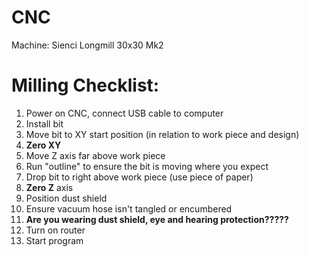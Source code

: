 # CNC

Machine: Sienci Longmill 30x30 Mk2

# Milling Checklist:

1. Power on CNC, connect USB cable to computer
2. Install bit
3. Move bit to XY start position (in relation to work piece and design)
4. **Zero XY**
5. Move Z axis far above work piece
6. Run "outline" to ensure the bit is moving where you expect
7. Drop bit to right above work piece (use piece of paper)
8. **Zero Z** axis
9. Position dust shield
10. Ensure vacuum hose isn't tangled or encumbered 
11. **Are you wearing dust shield, eye and hearing protection?????**
12. Turn on router
13. Start program
